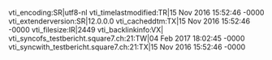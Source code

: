 vti_encoding:SR|utf8-nl
vti_timelastmodified:TR|15 Nov 2016 15:52:46 -0000
vti_extenderversion:SR|12.0.0.0
vti_cacheddtm:TX|15 Nov 2016 15:52:46 -0000
vti_filesize:IR|2449
vti_backlinkinfo:VX|
vti_syncofs_testbericht.square7.ch\:21:TW|04 Feb 2017 18:02:45 -0000
vti_syncwith_testbericht.square7.ch\:21:TX|15 Nov 2016 15:52:46 -0000
